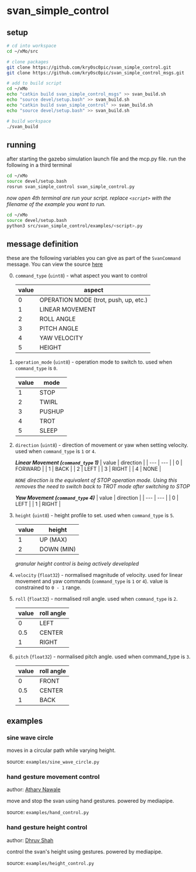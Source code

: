 # svan_simple_control


## setup
```bash
# cd into workspace
cd ~/xMo/src

# clone packages
git clone https://github.com/kry0sc0pic/svan_simple_control.git
git clone https://github.com/kry0sc0pic/svan_simple_control_msgs.git

# add to build script
cd ~/xMo
echo "catkin build svan_simple_control_msgs" >> svan_build.sh
echo "source devel/setup.bash" >> svan_build.sh
echo "catkin build svan_simple_control" >> svan_build.sh
echo "source devel/setup.bash" >> svan_build.sh

# build workspace
./svan_build
```

## running
after starting the gazebo simulation launch file and the mcp.py file. run the following in a third terminal

```bash
cd ~/xMo
source devel/setup.bash
rosrun svan_simple_control svan_simple_control.py
```

_now open 4th terminal are run your script. replace `<script>` with the filename of the example you want to run._
```bash
cd ~/xMo
source devel/setup.bash
python3 src/svan_simple_control/examples/<script>.py
```

## message definition
these are the following variables you can give as part of the `SvanCommand` message. You can view the source [here](https://github.com/kry0sc0pic/svan_simple_control_msgs)

0. `command_type` (`uint8`) - what aspect you want to control

    | value | aspect |
    | ---- | --- |
    | 0 | OPERATION MODE (trot, push, up, etc.) |
    | 1 | LINEAR MOVEMENT |
    | 2 | ROLL ANGLE |
    | 3 | PITCH ANGLE | 
    | 4 | YAW VELOCITY |
    | 5 | HEIGHT |

1. `operation_mode` (`uint8`) - operation mode to switch to. used when `command_type` is `0`.

    | value | mode |
    | --- | --- |
    | 1 | STOP |
    | 2 | TWIRL |
    | 3 | PUSHUP |
    | 4 | TROT |
    | 5 | SLEEP |

2. `direction` (`uint8`) - direction of movement or yaw when setting velocity. used when `command_type` is `1` or `4`.

    ***Linear Movement (`command_type` 1)***
    | value | direction |
    | --- | --- |
    | 0 | FORWARD |
    | 1 | BACK |
    | 2 | LEFT |
    | 3 | RIGHT | 
    | 4 | NONE |

    _`NONE` direction is the equivalent of STOP operation mode. Using this removes the need to switch back to TROT mode after switching to STOP_

    ***Yaw Movement (`command_type` 4)***
    | value | direction |
    | --- | --- |
    | 0 | LEFT |
    | 1 | RIGHT |


3. `height` (`uint8`) - height profile to set. used when `command_type` is `5`.

    | value | height |
    | --- | --- |
    | 1 | UP (MAX) |
    | 2 | DOWN (MIN) |

    _granular height control is being actively developled_

4. `velocity` (`float32`) - normalised magnitude of velocity. used for linear movement and yaw commands (`command_type` is `1` or `4`). value is constrained to `0 - 1` range.

5. `roll` (`float32`) - normalised roll angle. used when `command_type` is `2`.

    | value | roll angle |
    | --- | --- |
    | 0 | LEFT |
    | 0.5 | CENTER |
    | 1 | RIGHT |

6. `pitch` (`float32`) - normalised pitch angle. used when command_type is `3`.

    | value | roll angle |
    | --- | --- |
    | 0 | FRONT |
    | 0.5 | CENTER |
    | 1 | BACK |

## examples

### sine wave circle

moves in a circular path while varying height.

source: `examples/sine_wave_circle.py`

### hand gesture movement control

author: [Atharv Nawale]()

move and stop the svan using hand gestures. powered by mediapipe.

source: `examples/hand_control.py`

### hand gesture height control

author: [Dhruv Shah]()

control the svan's height using gestures. powered by mediapipe.

source: `examples/height_control.py`